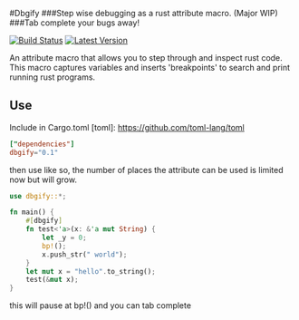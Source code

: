 #Dbgify
###Step wise debugging as a rust attribute macro. (Major WIP)
###Tab complete your bugs away!

[![Build Status](https://travis-ci.com/DevinR528/dbgify?branch=master)](https://travis-ci.com/DevinR528/dbgify)
[![Latest Version](https://img.shields.io/crates/v/dbgify.svg)](https://crates.io/crates/toml)

An attribute macro that allows you to step through and inspect rust code. This macro captures variables
and inserts 'breakpoints' to search and print running rust programs.

## Use
Include in Cargo.toml
[toml]: https://github.com/toml-lang/toml
```toml
["dependencies"]
dbgify="0.1"
```

then use like so, the number of places the attribute can be used is limited now but will grow.
```rust
use dbgify::*;

fn main() {
    #[dbgify]
    fn test<'a>(x: &'a mut String) {
        let _y = 0;
        bp!();
        x.push_str(" world");
    }
    let mut x = "hello".to_string();
    test(&mut x);
}

```
this will pause at bp!() and you can tab complete

